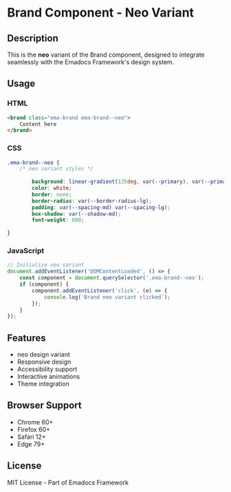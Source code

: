 # Brand Component - Neo Variant

## Description
This is the **neo** variant of the Brand component, designed to integrate seamlessly with the Emadocs Framework's design system.

## Usage

### HTML
```html
<brand class="ema-brand ema-brand--neo">
    Content here
</brand>
```

### CSS
```css
.ema-brand--neo {
    /* neo variant styles */
    
        background: linear-gradient(135deg, var(--primary), var(--primary-dark));
        color: white;
        border: none;
        border-radius: var(--border-radius-lg);
        padding: var(--spacing-md) var(--spacing-lg);
        box-shadow: var(--shadow-md);
        font-weight: 600;
    
}
```

### JavaScript
```javascript
// Initialize neo variant
document.addEventListener('DOMContentLoaded', () => {
    const component = document.querySelector('.ema-brand--neo');
    if (component) {
        component.addEventListener('click', (e) => {
            console.log('Brand neo variant clicked');
        });
    }
});
```

## Features
- neo design variant
- Responsive design
- Accessibility support
- Interactive animations
- Theme integration

## Browser Support
- Chrome 60+
- Firefox 60+
- Safari 12+
- Edge 79+

## License
MIT License - Part of Emadocs Framework
